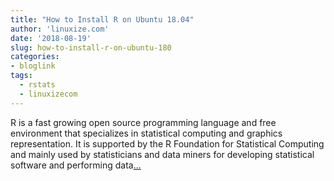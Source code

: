 ```yaml
---
title: "How to Install R on Ubuntu 18.04"
author: 'linuxize.com'
date: '2018-08-19'
slug: how-to-install-r-on-ubuntu-180
categories:
- bloglink
tags:
  - rstats
  - linuxizecom
---
```


R is a fast growing open source programming language and free environment that specializes in statistical computing and graphics representation. It is supported by the R Foundation for Statistical Computing and mainly used by statisticians and data miners for developing statistical software and performing data[... <i class="fas fa-external-link-alt"></i>](https://linuxize.com/post/how-to-install-r-on-ubuntu-18-04/)

